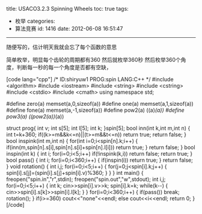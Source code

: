 title: USACO3.2.3 Spinning Wheels
toc: true
tags:
  - 枚举
categories:
  - 算法竞赛
id: 1416
date: 2012-06-08 16:51:47
---

随便写的，估计明天我就会忘了每个函数的意思

简单枚举，明显每个齿轮的周期都有360  然后就枚举360秒  然后枚举360个角度，判断每一秒的每一个角度是否都有空缺，

[code lang="cpp"]
/*
ID:shiryuw1
PROG:spin
LANG:C++
*/
#include &lt;algorithm&gt;
#include &lt;iostream&gt;
#include &lt;string&gt;
#include &lt;cstring&gt;
#include &lt;cstdio&gt;
#include &lt;cmath&gt;
using namespace std;

#define zero(a) memset(a,0,sizeof(a))
#define one(a) memset(a,1,sizeof(a))
#define fone(a) memset(a,-1,sizeof(a))
#define pow2(a) ((a)*(a))
#define pow3(a) ((pow2(a))*(a))

struct prog{
	int v;
	int s[5];
	int l[5];
	int k;
}spin[5];
bool inn(int k,int m,int n)
{
	int t=k+360;
	if((k&gt;=m&amp;&amp;k&lt;=n)||(t&gt;=m&amp;&amp;t&lt;=n))
		return true;
	return false;
}
bool inspink(int m,int n)
{
	for(int i=0;i&lt;spin[n].k;i++)
	{
		if(inn(m,spin[n].s[i],spin[n].s[i]+spin[n].l[i]))
			return true;
	}
	return false;
}
bool inspin(int k)
{
	int i;
	for(i=0;i&lt;5;i++)
		if(!inspink(k,i))
			return false;
	return true;
}
bool pass()
{
	int i;
	for(i=0;i&lt;360;i++)
	{
		if(inspin(i))
			return true;
	}
	return false;
}
void rotation()
{
	int i,j;
	for(i=0;i&lt;5;i++)
	{
		for(j=0;j&lt;spin[i].k;j++)
		{
			spin[i].s[j]=(spin[i].s[j]+spin[i].v)%360;
		}
	}
}
int main()
{
  freopen(&quot;spin.in&quot;,&quot;r&quot;,stdin);
 freopen(&quot;spin.out&quot;,&quot;w&quot;,stdout);
	int i,j;
	for(i=0;i&lt;5;i++)
	{
		int k;
		cin&gt;&gt;spin[i].v&gt;&gt;k;
		spin[i].k=k;
		while(k--)
		{
			cin&gt;&gt;spin[i].s[k]&gt;&gt;spin[i].l[k];
		}
	}
	for(i=0;i&lt;360;i++)
	{
		if(pass())
			break;
		rotation();
	}
	if(i&gt;=360)
		cout&lt;&lt;&quot;none&quot;&lt;&lt;endl;
	else
		cout&lt;&lt;i&lt;&lt;endl;
    return 0;
}
[/code]